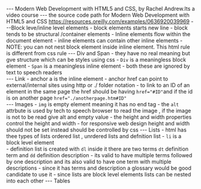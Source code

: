 --- Modern Web Development with HTML5 and CSS, by Rachel Andrew.Its a video course
--- the source code path for Modern Web Development with HTML5 and CSS https://resources.oreilly.com/examples/0636920039969
---Block leve/inline level elements
    - block elements starts new line
    - block tends to be structural /container elements
    - Inline elements flow within the document element
    - inline elements can contain other inline elements
    - NOTE: you can not nest block element inside inline element. This html rule is different from css rule
--- Div and Span
    - they have no real meaning but gve structure which can be styles using css
    - `Div` is a meaningless block element
    - `Span` is a meaningless inline element
    - both these are ignored by text to speech readers   
--- Link
    - anchor a is the inline element
    - anchor href can point to external/internal sites using http or ./ folder notation
    - to link to an ID of an element in the same page the href should be having `href="#ID"`and if the id is on another page `href="./anotherpage.htm#ID"`  
 --- Images
    - `img` is empty element meaning it has no end tag
    - the `alt` attrbute is used by tech to speech browser to read the image , if the image is not to be read give alt and empty value
    - the height and width properties control the height and width 
    - for responsive web design height and width should not be set instead should be controlled by css
 --- Lists
    - html has thee types of lists ordered list , unrdered lists and defnition list
    - `li` is a block level element   
    - definition list is created with `dl` inside it there are two terms `dt` definition term and `dd` definition description
    - its valid to have multiple terms followed by one description and its also valid to have one term with multiple descriptions
    - since it has terms and description a glossary would be good candidate to use it
    - since lists are block level elements lists can be nested into each other
 --- Tables   
  